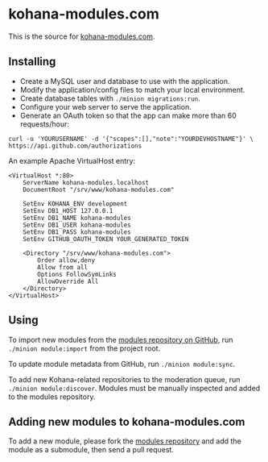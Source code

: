 # kohana-modules.com

This is the source for [kohana-modules.com](http://kohana-modules.com).

## Installing

* Create a MySQL user and database to use with the application.
* Modify the application/config files to match your local environment.
* Create database tables with `./minion migrations:run`.
* Configure your web server to serve the application.
* Generate an OAuth token so that the app can make more than 60 requests/hour:

`curl -u 'YOURUSERNAME' -d '{"scopes":[],"note":"YOURDEVHOSTNAME"}' \
    https://api.github.com/authorizations`

An example Apache VirtualHost entry:

    <VirtualHost *:80>
        ServerName kohana-modules.localhost
        DocumentRoot "/srv/www/kohana-modules.com"

        SetEnv KOHANA_ENV development
        SetEnv DB1_HOST 127.0.0.1
        SetEnv DB1_NAME kohana-modules
        SetEnv DB1_USER kohana-modules
        SetEnv DB1_PASS kohana-modules
        SetEnv GITHUB_OAUTH_TOKEN YOUR_GENERATED_TOKEN

        <Directory "/srv/www/kohana-modules.com">
            Order allow,deny
            Allow from all
            Options FollowSymLinks
            AllowOverride All
        </Directory>
    </VirtualHost>

## Using

To import new modules from the [modules repository on GitHub](https://github.com/ahutchings/kohana-modules),
run `./minion module:import` from the project root.

To update module metadata from GitHub, run `./minion module:sync`.

To add new Kohana-related repositories to the moderation queue, run `./minion module:discover`.
Modules must be manually inspected and added to the modules repository.

## Adding new modules to kohana-modules.com

To add a new module, please fork the [modules repository](https://github.com/ahutchings/kohana-modules)
and add the module as a submodule, then send a pull request.
